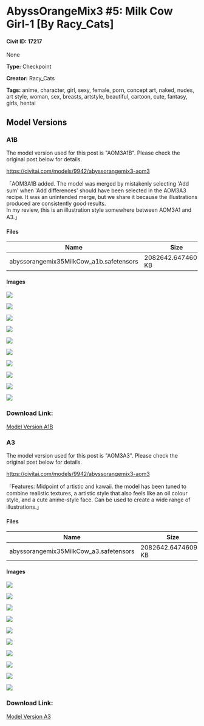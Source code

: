 # AbyssOrangeMix3 #5: Milk Cow Girl-1 [By Racy_Cats]

#### Civit ID: 17217

None

**Type:** Checkpoint

**Creator:** Racy_Cats

**Tags:** anime, character, girl, sexy, female, porn, concept art, naked, nudes, art style, woman, sex, breasts, artstyle, beautiful, cartoon, cute, fantasy, girls, hentai

## Model Versions

### A1B

<p>The model version used for this post is "AOM3A1B". Please check the original post below for details.</p><p><a target="_blank" rel="ugc" href="https://civitai.com/models/9942/abyssorangemix3-aom3">https://civitai.com/models/9942/abyssorangemix3-aom3</a></p><p>「AOM3A1B added. The model was merged by mistakenly selecting 'Add sum' when 'Add differences' should have been selected in the AOM3A3 recipe. It was an unintended merge, but we share it because the illustrations produced are consistently good results.<br />In my review, this is an illustration style somewhere between AOM3A1 and A3.」</p>

#### Files

| Name | Size | Type | Format | Download Url | AutoV1 | AutoV2 | SHA256 | CRC32 | BLAKE3 |
| --- | --- | --- | --- | --- | --- | --- | --- | --- | --- |
| abyssorangemix35MilkCow_a1b.safetensors | 2082642.647460938 KB | Model | SafeTensor | https://civitai.com/api/download/models/20346 | 9600DA17 | 5493A0EC49 | 5493A0EC491F5961DBDC1C861404088A6AE9BD4007F6A3A7C5DEE8789CDC1361 | D3735BC9 | 2FB17575610E265EF07A5C670A0F0D41A76251D0BF42756A1B3F2F7825CE77DD |

#### Images

<p><img src="https://image.civitai.com/xG1nkqKTMzGDvpLrqFT7WA/3a476eb0-b7c4-4a8f-3731-155552a96300/width=450/215319.jpeg" /></p>

<p><img src="https://image.civitai.com/xG1nkqKTMzGDvpLrqFT7WA/684bbd8a-b435-461b-747f-0ec646b28000/width=450/215318.jpeg" /></p>

<p><img src="https://image.civitai.com/xG1nkqKTMzGDvpLrqFT7WA/ad522d11-4f9d-4df7-fdbf-d2a34e7bb900/width=450/215321.jpeg" /></p>

<p><img src="https://image.civitai.com/xG1nkqKTMzGDvpLrqFT7WA/e413db27-871d-42be-22f8-288b78e55e00/width=450/215317.jpeg" /></p>

<p><img src="https://image.civitai.com/xG1nkqKTMzGDvpLrqFT7WA/ed094be6-34ad-4c9c-9b8e-20e33f140d00/width=450/215465.jpeg" /></p>

<p><img src="https://image.civitai.com/xG1nkqKTMzGDvpLrqFT7WA/12482a22-7dcd-4208-2387-1dabadd94300/width=450/215464.jpeg" /></p>

<p><img src="https://image.civitai.com/xG1nkqKTMzGDvpLrqFT7WA/94616b05-69eb-4340-eb70-404281ec3000/width=450/215463.jpeg" /></p>

<p><img src="https://image.civitai.com/xG1nkqKTMzGDvpLrqFT7WA/34f50cda-6d7c-42c9-c151-ee3944f27c00/width=450/215462.jpeg" /></p>

<p><img src="https://image.civitai.com/xG1nkqKTMzGDvpLrqFT7WA/410c18e9-5c74-4d1b-26c3-e96f356d9f00/width=450/215331.jpeg" /></p>

<p><img src="https://image.civitai.com/xG1nkqKTMzGDvpLrqFT7WA/cefef8c7-e698-4cdb-4f46-ef6522e32f00/width=450/215461.jpeg" /></p>

### Download Link:

[Model Version A1B](https://civitai.com/api/download/models/20346)

### A3

<p>The model version used for this post is "AOM3A3". Please check the original post below for details.</p><p><a target="_blank" rel="ugc" href="https://civitai.com/models/9942/abyssorangemix3-aom3">https://civitai.com/models/9942/abyssorangemix3-aom3</a></p><p>「Features: Midpoint of artistic and kawaii. the model has been tuned to combine realistic textures, a artistic style that also feels like an oil colour style, and a cute anime-style face. Can be used to create a wide range of illustrations.」</p>

#### Files

| Name | Size | Type | Format | Download Url | AutoV1 | AutoV2 | SHA256 | CRC32 | BLAKE3 |
| --- | --- | --- | --- | --- | --- | --- | --- | --- | --- |
| abyssorangemix35MilkCow_a3.safetensors | 2082642.647460938 KB | Model | SafeTensor | https://civitai.com/api/download/models/20326 | 9600DA17 | EB4099BA9C | EB4099BA9CD5E69AB526FCA22A2E967F286F8512D9509B735C892FA6468767CF | A6AA9B91 | 4B292B7C3B9F947E7364D86343F6B0BD652AFA5DB55C2C9F3527AA79B65B7F12 |

#### Images

<p><img src="https://image.civitai.com/xG1nkqKTMzGDvpLrqFT7WA/a1b9626e-52f5-40b6-11df-607e9b0e3300/width=450/215535.jpeg" /></p>

<p><img src="https://image.civitai.com/xG1nkqKTMzGDvpLrqFT7WA/f1a03ed9-c20d-479b-c16c-11d0aa17ab00/width=450/216151.jpeg" /></p>

<p><img src="https://image.civitai.com/xG1nkqKTMzGDvpLrqFT7WA/ff64c5b1-8d00-41b8-66a6-48f0043dc200/width=450/215691.jpeg" /></p>

<p><img src="https://image.civitai.com/xG1nkqKTMzGDvpLrqFT7WA/87a898ab-5ab5-47a4-81c4-4e5a5f796c00/width=450/215768.jpeg" /></p>

<p><img src="https://image.civitai.com/xG1nkqKTMzGDvpLrqFT7WA/190b99cb-843d-43c9-4c3c-6ae2d6ccfe00/width=450/215459.jpeg" /></p>

<p><img src="https://image.civitai.com/xG1nkqKTMzGDvpLrqFT7WA/7a93c32f-1721-4654-ce4c-e797d0559300/width=450/216244.jpeg" /></p>

<p><img src="https://image.civitai.com/xG1nkqKTMzGDvpLrqFT7WA/32d98411-3a04-461d-ad4f-4de8ef738600/width=450/215460.jpeg" /></p>

<p><img src="https://image.civitai.com/xG1nkqKTMzGDvpLrqFT7WA/00f1108c-d91e-46be-c2b4-f0cf5b8b9200/width=450/215458.jpeg" /></p>

<p><img src="https://image.civitai.com/xG1nkqKTMzGDvpLrqFT7WA/e8700e12-f9c1-4fd0-64ba-17c3dbe07400/width=450/216457.jpeg" /></p>

<p><img src="https://image.civitai.com/xG1nkqKTMzGDvpLrqFT7WA/3328b00d-48d5-4049-9505-d44c61e87500/width=450/216456.jpeg" /></p>

### Download Link:

[Model Version A3](https://civitai.com/api/download/models/20326)

